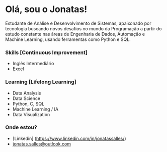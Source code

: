 # Olá, sou o Jonatas!
<addr>

  Estudante de Análise e Desenvolvimento de Sistemas, apaixonado por tecnologia buscando novos desafios no mundo da Programação a partir do estudo constante nas áreas de             Engenharia de Dados, Automação e Machine Learning, usando ferramentas como Python e SQL.
  

  ### Skills [Continuous Improvement]

  * Inglês Intermediário
  * Excel

  ### Learning [Lifelong Learning]
  
  * Data Analysis
  * Data Science
  * Python, C, SQL
  * Machine Learning / IA
  * Data Visualization
  
  ### Onde estou?
  
  * [Linkedin] (https://www.linkedin.com/in/jonatassalles/)
  * jonatas.salles@outlook.com
